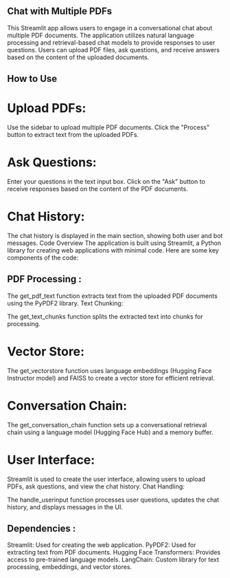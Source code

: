 ## Chat with Multiple PDFs
This Streamlit app allows users to engage in a conversational chat about multiple PDF documents. The application utilizes natural language processing and retrieval-based chat models to provide responses to user questions. Users can upload PDF files, ask questions, and receive answers based on the content of the uploaded documents.

## How to Use
# Upload PDFs:

Use the sidebar to upload multiple PDF documents.
Click the "Process" button to extract text from the uploaded PDFs. 

# Ask Questions:

Enter your questions in the text input box.
Click on the "Ask" button to receive responses based on the content of the PDF documents.

# Chat History:

The chat history is displayed in the main section, showing both user and bot messages.
Code Overview
The application is built using Streamlit, a Python library for creating web applications with minimal code. Here are some key components of the code:

## PDF Processing :

The get_pdf_text function extracts text from the uploaded PDF documents using the PyPDF2 library.
Text Chunking:

The get_text_chunks function splits the extracted text into chunks for processing.

# Vector Store:

The get_vectorstore function uses language embeddings (Hugging Face Instructor model) and FAISS to create a vector store for efficient retrieval.

# Conversation Chain:

The get_conversation_chain function sets up a conversational retrieval chain using a language model (Hugging Face Hub) and a memory buffer.

# User Interface:

Streamlit is used to create the user interface, allowing users to upload PDFs, ask questions, and view the chat history.
Chat Handling:

The handle_userinput function processes user questions, updates the chat history, and displays messages in the UI.

## Dependencies :

Streamlit: Used for creating the web application.
PyPDF2: Used for extracting text from PDF documents.
Hugging Face Transformers: Provides access to pre-trained language models.
LangChain: Custom library for text processing, embeddings, and vector stores.